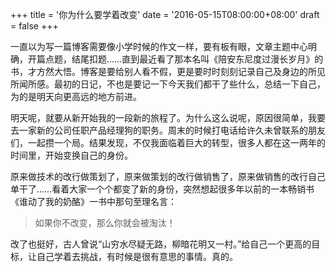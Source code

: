 +++
title = '你为什么要学着改变'
date = '2016-05-15T08:00:00+08:00'
draft = false
+++

一直以为写一篇博客需要像小学时候的作文一样，要有板有眼，文章主题中心明确，开篇点题，结尾扣题……直到最近看了那本名叫《陪安东尼度过漫长岁月》的书，才方然大悟。博客是要给别人看不假，更是要时时刻刻记录自己及身边的所见所闻所感。最初的日记，不也是要记一下今天我们都干了些什么，总结一下自己，为的是明天向更高远的地方前进。

明天呢，就要从新开始我的一段新的旅程了。为什么这么说呢，原因很简单，我要去一家新的公司任职产品经理狗的职务。周末的时候打电话给许久未曾联系的朋友们，一起攒一个局。结果发现，不仅我面临着巨大的转型，很多人都在这一两年的时间里，开始变换自己的身份。

原来做技术的改行做策划了，原来做策划的改行做销售了，原来做销售的改行自己单干了……看着大家一个个都变了新的身份，突然想起很多年以前的一本畅销书《谁动了我的奶酪》一书中那句至理名言：

> 如果你不改变，那么你就会被淘汰！

改了也挺好，古人曾说“山穷水尽疑无路，柳暗花明又一村。”给自己一个更高的目标，让自己学着去挑战，有时候是很有意思的事情。真的。